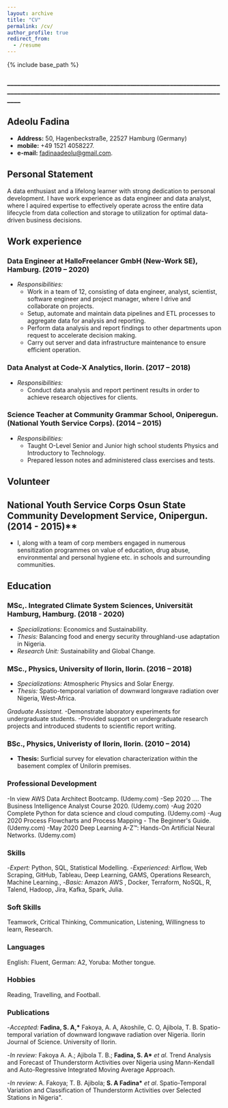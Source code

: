 ```yaml
---
layout: archive
title: "CV"
permalink: /cv/
author_profile: true
redirect_from:
  - /resume
---
```

{% include base_path %}
### ____________________________________________________________________________________________________________________________________

## Adeolu Fadina

* **Address:** 50, Hagenbeckstraße, 22527 Hamburg (Germany)
* **mobile:** +49 1521 4058227.
* **e-mail:** fadinaadeolu@gmail.com.

## Personal Statement

A data enthusiast and a lifelong learner with strong dedication to personal development. I have work experience as data engineer and data analyst, where I aquired expertise to effectively operate across the entire data lifecycle from data collection and storage to utilization for optimal data-driven business decisions.

## Work experience

### Data Engineer at HalloFreelancer GmbH (New-Work SE), Hamburg. (2019 – 2020)

* *Responsibilities:*
  * Work in a team of 12, consisting of data engineer, analyst, scientist, software engineer and project manager, where I drive and collaborate on projects.
  * Setup, automate and maintain data pipelines and ETL processes to aggregate data for analysis and reporting.
  * Perform data analysis and report findings to other departments upon request to accelerate decision making.
  * Carry out server and data infrastructure maintenance to ensure efficient operation.

### Data Analyst at Code-X Analytics, Ilorin. (2017 – 2018)

* *Responsibilities:*
  * Conduct data analysis and report pertinent results in order to achieve research objectives for clients.

### Science Teacher at Community Grammar School, Oniperegun. (National Youth Service Corps). (2014 – 2015)

* *Responsibilities:*
  * Taught O-Level Senior and Junior high school students Physics and Introductory to Technology.
  * Prepared lesson notes and administered class exercises and tests.

## Volunteer

## National Youth Service Corps Osun State Community Development Service, Onipergun.(2014 - 2015)**

* I, along with a team of corp members engaged in numerous sensitization programmes on value of education, drug abuse, environmental and personal hygiene etc. in schools and surrounding communities.

## Education

### MSc,. Integrated Climate System Sciences, Universität Hamburg, Hamburg. (2018 - 2020)

* *Specializations:* Economics and Sustainability.
* *Thesis:*  Balancing food and energy security throughland-use adaptation in Nigeria.
* *Research Unit:* Sustainability and Global Change.

### MSc., Physics, University of Ilorin, Ilorin. (2016 – 2018)

* *Specializations:* Atmospheric Physics and Solar Energy.
* *Thesis:* Spatio-temporal variation of downward longwave radiation over Nigeria, West-Africa.

*Graduate Assistant.*
-Demonstrate laboratory experiments for undergraduate students.
-Provided support on undergraduate research projects and introduced students to scientific report writing.

### BSc., Physics, Univeristy of Ilorin, Ilorin. (2010 – 2014)

* **Thesis:** Surficial survey for elevation characterization within the basement complex of Unilorin premises.

### Professional Development

-In view    AWS Data Architect Bootcamp. (Udemy.com) 
-Sep 2020 .... The Business Intelligence Analyst Course 2020. (Udemy.com)
-Aug 2020 Complete Python for data science and cloud computing. (Udemy.com)
-Aug 2020 Process Flowcharts and Process Mapping - The Beginner's Guide. (Udemy.com)
-May 2020 Deep Learning A-Z™: Hands-On Artificial Neural Networks. (Udemy.com)

### Skills

-*Expert:* Python, SQL, Statistical Modelling.
-*Experienced:* Airflow, Web Scraping, GitHub, Tableau, Deep Learning, GAMS, Operations Research, Machine Learning.,
-*Basic:* Amazon AWS , Docker, Terraform, NoSQL, R, Talend, Hadoop, Jira, Kafka, Spark, Julia.

### Soft Skills

Teamwork, Critical Thinking, Communication, Listening, Willingness to learn, Research.

### Languages

English: Fluent, German: A2, Yoruba: Mother tongue.

### Hobbies

Reading, Travelling, and Football.

### Publications

-*Accepted:* **Fadina, S. A,\*** Fakoya, A. A, Akoshile, C. O, Ajibola, T. B. Spatio-temporal variation of downward longwave radiation over Nigeria. Ilorin Journal of Science. University of Ilorin.

-*In review:* Fakoya A. A.; Ajibola T. B.; **Fadina, S. A\*** _et al._ Trend Analysis and Forecast of Thunderstorm Activities over Nigeria using Mann-Kendall and Auto-Regressive Integrated Moving Average Approach.

-*In review:* A. Fakoya; T. B. Ajibola; **S. A Fadina\*** _et al_. Spatio-Temporal Variation and Classification of Thunderstorm Activities over Selected Stations in Nigeria&quot;.
